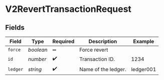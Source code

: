# V2RevertTransactionRequest


## Fields

| Field               | Type                | Required            | Description         | Example             |
| ------------------- | ------------------- | ------------------- | ------------------- | ------------------- |
| `force`             | *boolean*           | :heavy_minus_sign:  | Force revert        |                     |
| `id`                | *number*            | :heavy_check_mark:  | Transaction ID.     | 1234                |
| `ledger`            | *string*            | :heavy_check_mark:  | Name of the ledger. | ledger001           |